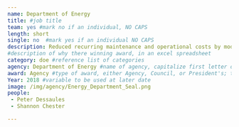 ```yaml
---
name: Department of Energy
title: #job title
team: yes #mark no if an individual, NO CAPS
length: short
single: no  #mark yes if an individual NO CAPS
description: Reduced recurring maintenance and operational costs by modernizing the Nuclear Materials Management and Safeguards System, which provides timely and accurate data on the movement of the U.S. nuclear arsenal. Originally estimated to cost $13M, the modernization was completed within projected budget allocations of $3.5M.
#description of why there winning award, in an excel spreadsheet
category: doe #reference list of categories
agency: Department of Energy #name of agency, capitalize first letter of each name
award: Agency #type of award, either Agency, Council, or President's; this is case sensitive so make sure to match the options listed exactly. This section generates the format of the card
Year: 2018 #variable to be used at later date
image: /img/agency/Energy_Department_Seal.png
people:
 - Peter Dessaules
 - Shannon Chester

---
```

